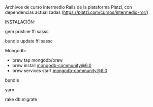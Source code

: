 Archivos de curso intermedio Rails de la plataforma Platzi, con dependencias actualizadas (https://platzi.com/cursos/intermedio-ror/)

INSTALACIÓN:

gem pristine ffi sassc

bundle update ffi sassc

Mongodb: 
* brew tap mongodb/brew 
* brew install mongodb-community@6.0 
* brew services start mongodb-community@6.0

bundle 

yarn

rake db:migrate
